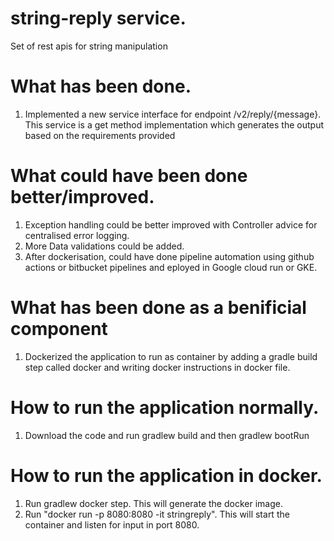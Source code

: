 # string-reply service.
Set of rest apis for string manipulation
# What has been done.
1. Implemented a new service interface for endpoint /v2/reply/{message}. This service is a get method implementation which generates the output based on the requirements provided
# What could have been done better/improved.
1. Exception handling could be better improved with Controller advice for centralised error logging.
2. More Data validations could be added.
3. After dockerisation, could have done pipeline automation using github actions or bitbucket pipelines and eployed in Google cloud run or GKE.
# What has been done as a benificial component
1. Dockerized the application to run as container by adding a gradle build step called docker and writing docker instructions in docker file.
# How to run the application normally.
1. Download the code and run gradlew build and then gradlew bootRun
# How to run the application in docker.
1. Run gradlew docker step. This will generate the docker image.
2. Run "docker run -p 8080:8080 -it stringreply". This will start the container and listen for input in port 8080. 
